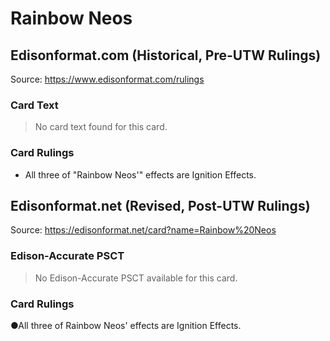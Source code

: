 # Rainbow Neos

## Edisonformat.com (Historical, Pre-UTW Rulings)

Source: https://www.edisonformat.com/rulings

### Card Text

> No card text found for this card.

### Card Rulings

*   All three of "Rainbow Neos'" effects are Ignition Effects.

## Edisonformat.net (Revised, Post-UTW Rulings)

Source: https://edisonformat.net/card?name=Rainbow%20Neos

### Edison-Accurate PSCT

> No Edison-Accurate PSCT available for this card.

### Card Rulings

●All three of Rainbow Neos' effects are Ignition Effects.
            